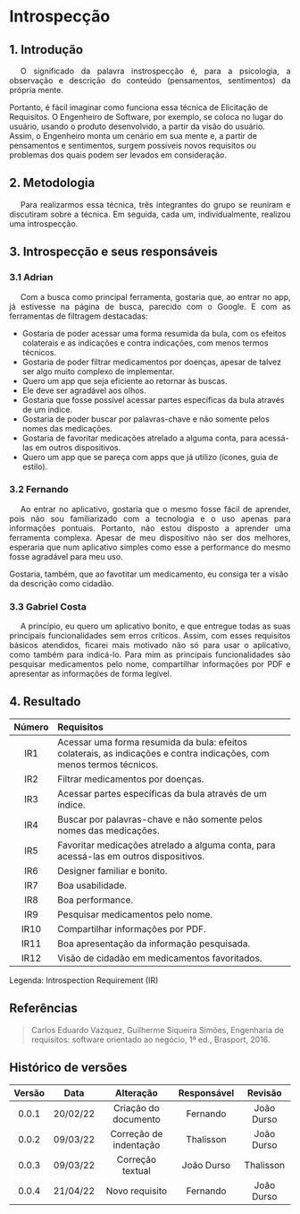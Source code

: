 # Introspecção

## 1. Introdução

<p style="text-indent: 20px; text-align: justify">
O significado da palavra instrospecção é, para a psicologia, a observação e descrição do conteúdo (pensamentos, sentimentos) da própria mente.

Portanto, é fácil imaginar como funciona essa técnica de Elicitação de Requisitos. O Engenheiro de Software, por exemplo, se coloca no lugar do usuário, usando o produto desenvolvido, a partir da visão do usuário. Assim, o Engenheiro monta um cenário em sua mente e, a partir de pensamentos e sentimentos, surgem possíveis novos requisitos ou problemas dos quais podem ser levados em consideração.

</p>

## 2. Metodologia

<p style="text-indent: 20px; text-align: justify">
Para realizarmos essa técnica, três integrantes do grupo se reuniram e discutiram sobre a técnica. Em seguida, cada um, individualmente, realizou uma introspecção.
</p>

## 3. Introspecção e seus responsáveis

### 3.1 Adrian
<p style="text-indent: 20px; text-align: justify">
Com a busca como principal ferramenta, gostaria que, ao entrar no app, já estivesse na página de busca, parecido com o Google. E com as ferramentas de filtragem destacadas:

- Gostaria de poder acessar uma forma resumida da bula, com os efeitos colaterais e as indicações e contra indicações, com menos termos técnicos.
- Gostaria de poder filtrar medicamentos por doenças, apesar de talvez ser algo muito complexo de implementar.
- Quero um app que seja eficiente ao retornar às buscas.
- Ele deve ser agradável aos olhos.
- Gostaria que fosse possível acessar partes específicas da bula através de um índice.
- Gostaria de poder buscar por palavras-chave e não somente pelos nomes das medicações.
- Gostaria de favoritar medicações atrelado a alguma conta, para acessá-las em outros dispositivos.
- Quero um app que se pareça com apps que já utilizo (ícones, guia de estilo).
</p>

### 3.2 Fernando
<p style="text-indent: 20px; text-align: justify">
Ao entrar no aplicativo, gostaria que o mesmo fosse fácil de aprender, pois não sou familiarizado com a tecnologia e o uso apenas para informações pontuais. Portanto, não estou disposto a aprender uma ferramenta complexa. Apesar de meu dispositivo não ser dos melhores, esperaria que num aplicativo simples como esse a performance do mesmo fosse agradável para meu uso.
 
Gostaria, também, que ao favotitar um medicamento, eu consiga ter a visão da descrição como cidadão.
</p>

### 3.3 Gabriel Costa
<p style="text-indent: 20px; text-align: justify">
A princípio, eu quero um aplicativo bonito, e que entregue todas as suas principais funcionalidades sem erros críticos. Assim, com esses requisitos básicos atendidos, ficarei mais motivado não só para usar o aplicativo, como também para indicá-lo. Para mim as principais funcionalidades são pesquisar medicamentos pelo nome, compartilhar informações por PDF e apresentar as informações de forma legível.
</p>


## 4. Resultado

 <div id="requisitos-introsp"></div>

| Número | Requisitos                                                                                                            |
| :----: | :-------------------------------------------------------------------------------------------------------------------- |
|  IR1   | Acessar uma forma resumida da bula: efeitos colaterais, as indicações e contra indicações, com menos termos técnicos. |
|  IR2   | Filtrar medicamentos por doenças.                                                                                     |
|  IR3   | Acessar partes específicas da bula através de um índice.                                                              |
|  IR4   | Buscar por palavras-chave e não somente pelos nomes das medicações.                                                   |
|  IR5   | Favoritar medicações atrelado a alguma conta, para acessá-las em outros dispositivos.                                 |
|  IR6   | Designer familiar e bonito.                                                                                           |
|  IR7   | Boa usabilidade.                                                                                                      |
|  IR8   | Boa performance.                                                                                                      |
|  IR9   | Pesquisar medicamentos pelo nome.                                                                                     |
|  IR10  | Compartilhar informações por PDF.                                                                                     |
|  IR11  | Boa apresentação da informação pesquisada.                                                                            |
|  IR12  | Visão de cidadão em medicamentos favoritados.|

Legenda: Introspection Requirement (IR)

## Referências

> Carlos Eduardo Vazquez, Guilherme Siqueira Simões, Engenharia de requisitos: software orientado ao negócio, 1ª ed., Brasport, 2016.

## Histórico de versões

| Versão |   Data   |       Alteração        | Responsável |  Revisão   |
| :----: | :------: | :--------------------: | :---------: | :--------: |
| 0.0.1  | 20/02/22 |  Criação do documento  |  Fernando   | João Durso |
| 0.0.2  | 09/03/22 | Correção de indentação |  Thalisson  | João Durso |
| 0.0.3  | 09/03/22 |    Correção textual    | João Durso  | Thalisson  |
| 0.0.4  | 21/04/22 |    Novo requisito      |  Fernando   | João Durso |
